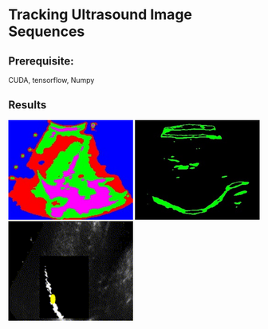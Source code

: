 <!--
@Author: Tian Qiao <qiaotian>
@Date:   2016-05-26T21:07:10+08:00
@Email:  qiaotian@me.com
@Last modified by:   qiaotian
@Last modified time: 2016-06-14T13:30:45+08:00
@License: DO WHAT THE FUCK YOU WANT TO PUBLIC LICENSE
-->



# Tracking Ultrasound Image Sequences

<!--
## Dataset

Nine 2D ultrasound sequences of the liver of healthy volunteers were acquired during free breathing over a period of 5-10 min. Please refer to the following publications:

[1] L. Petrusca, P. Cattin, V. De Luca, F. Preiswerk, Z. Celicanin, V. Auboiroux, M. Viallon, P. Arnold, F. Santini, S. Terraz, K. Scheffler, C. D. Becker, R. Salomir, "Hybrid Ultrasound/Magnetic Resonance Simultaneous Acquisition and Image Fusion for Motion Monitoring in the Upper Abdomen", Investigative Radiology, Vol. 48, No. 5, pp. 333-340, 2013.

[2] V. De Luca, M. Tschannen, G. SzÃ©kely, C. Tanner, "A Learning-based Approach for Fast and Robust Vessel Tracking in Long Ultrasound Sequences", Medical Image Computing and Computer-Assisted Intervention, Springer. volume of LNCS 8149, pp. 518-525, 2013.
-->
## Prerequisite:
CUDA, tensorflow, Numpy

## Results

<img src="./res/cluster.jpg" width="250" height="200">
<img src="./res/features.jpg" width="250" height="200">
<img src="./res/hightlight_center.gif" width="250" height="200">
<!--
<img src="./res/figure_3.png" height="200">
 -->



<!--
![clusters](./res/cluster.jpg =300x300)
![features](./res/features.jpg =300x300)
 -->
